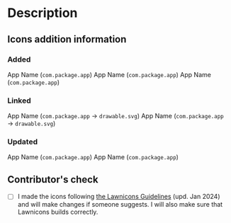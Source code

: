 # Description
<!-- Please provide a short summary of what icons you added, changed, or linked -->

## Icons addition information

### Added
App Name (`com.package.app`)
App Name (`com.package.app`)
App Name (`com.package.app`)

### Linked
App Name (`com.package.app` → `drawable.svg`)
App Name (`com.package.app` → `drawable.svg`)

### Updated
App Name (`com.package.app`)
App Name (`com.package.app`)

## Contributor's check
<!-- Replace [ ] with [x] to check -->
- [ ] I made the icons following [the Lawnicons Guidelines](https://github.com/LawnchairLauncher/lawnicons/blob/develop/CONTRIBUTING.md) (upd. Jan 2024) and will make changes if someone suggests. I will also make sure that Lawnicons builds correctly.
